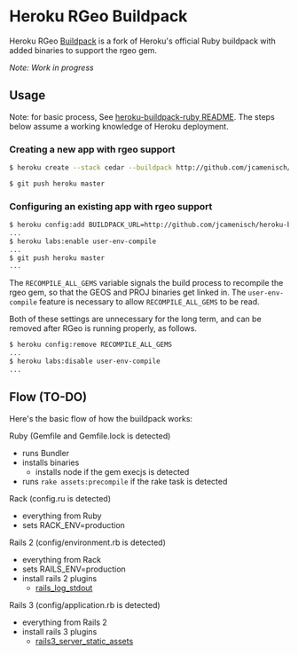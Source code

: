 Heroku RGeo Buildpack
=====================

Heroku RGeo [Buildpack](http://devcenter.heroku.com/articles/buildpacks) is a fork of Heroku's official Ruby buildpack with added binaries to support the rgeo gem.

*Note: Work in progress*

Usage
-----

Note: for basic process, See [heroku-buildpack-ruby README](https://github.com/heroku/heroku-buildpack-ruby/blob/83b14d1b95c1a4973fecc21b47945d2e05998f3f/README.md). The steps below assume a working knowledge of Heroku deployment.

### Creating a new app with rgeo support

```sh
$ heroku create --stack cedar --buildpack http://github.com/jcamenisch/heroku-buildpack-rgeo.git

$ git push heroku master
```

### Configuring an existing app with rgeo support

```sh
$ heroku config:add BUILDPACK_URL=http://github.com/jcamenisch/heroku-buildpack-rgeo.git LD_LIBRARY_PATH=/app/bin/geos/lib:/app/bin/proj/lib RECOMPILE_ALL_GEMS=1
...
$ heroku labs:enable user-env-compile
...
$ git push heroku master
...
```

The `RECOMPILE_ALL_GEMS` variable signals the build process to recompile the rgeo gem, so that the GEOS and PROJ binaries get linked in. The `user-env-compile` feature is necessary to allow `RECOMPILE_ALL_GEMS` to be read.

Both of these settings are unnecessary for the long term, and can be removed after RGeo is running properly, as follows.

```sh
$ heroku config:remove RECOMPILE_ALL_GEMS
...
$ heroku labs:disable user-env-compile
...
```

Flow (TO-DO)
------------

Here's the basic flow of how the buildpack works:

Ruby (Gemfile and Gemfile.lock is detected)

* runs Bundler
* installs binaries
  * installs node if the gem execjs is detected
* runs `rake assets:precompile` if the rake task is detected

Rack (config.ru is detected)

* everything from Ruby
* sets RACK_ENV=production

Rails 2 (config/environment.rb is detected)

* everything from Rack
* sets RAILS_ENV=production
* install rails 2 plugins
  * [rails_log_stdout](http://github.com/ddollar/rails_log_stdout)

Rails 3 (config/application.rb is detected)

* everything from Rails 2
* install rails 3 plugins
  * [rails3_server_static_assets](https://github.com/pedro/rails3_serve_static_assets)

